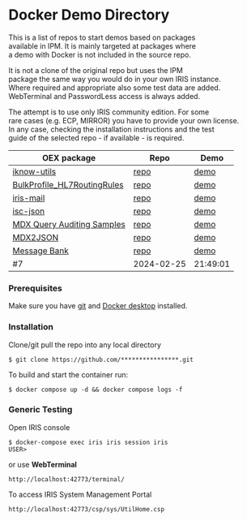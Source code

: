 # Docker Demo Directory
This is a list of repos to start demos based on packages   
available in IPM. It is mainly targeted at packages where   
a demo with Docker is not included in the source repo.  

It is not a clone of the original repo but uses the IPM        
package the same way you would do  in your own IRIS instance.    
Where required and appropriate also some test data are added.    
WebTerminal and PasswordLess access is always added.    

The attempt is to use only IRIS community edition.  For some   
rare cases (e.g. ECP, MIRROR) you have to  provide your own license.    
In any case, checking the installation instructions and the test  
guide of the selected repo  - if available -  is required. 

| OEX package | Repo | Demo |   
| --- | --- | --- |   
| <a href='https://openexchange.intersystems.com/package/iknow-utils'> iknow-utils </a> | <a href='https://github.com/bdeboe/isc-iknow-utils'>repo</a> | <a href='https://github.com/rcemper/DD_isc-iknow-utils'>demo</a> | 723
| <a href='https://openexchange.intersystems.com/package/BulkProfile-HL7RoutingRules'>BulkProfile_HL7RoutingRules</a> | <a href='https://github.com/alexatwoodhead/BulkProfile_HL7RoutingRules'>repo</a> | <a href='https://github.com/rcemper/DD_BulkProfile_HL7RoutingRules'>demo</a> | 631
| <a href='https://openexchange.intersystems.com/package/iris-mail'>iris-mail</a> | <a href='https://github.com/rcemper/pr_iris-mail'>repo</a> | <a href='https://github.com/rcemper/DD_iris-mail'>demo</a> | 613
| <a href='https://openexchange.intersystems.com/package/isc-json'>isc-json</a> | <a href='https://github.com/intersystems/isc-json'>repo</a> | <a href='https://github.com/rcemper/DD_isc-json'>demo</a> | 622
| <a href='https://openexchange.intersystems.com/package/MDX-Query-Auditing-Samples'>MDX Query Auditing Samples</a> | <a href='https://github.com/sduncan01/CubeAuditing'>repo</a> | <a href='https://github.com/rcemper/DD_CubeAuditing'>demo</a> | 83
| <a href='https://openexchange.intersystems.com/package/MDX2JSON'>MDX2JSON</a> | <a href='https://github.com/intersystems-ru/Cache-MDX2JSON'>repo</a> | <a href='https://github.com/rcemper/DD_mdx2json'>demo</a> | 47
| <a href='https://openexchange.intersystems.com/package/Message-Bank'>Message Bank</a> | <a href='https://github.com/rcemper/DK_messagebank'>repo</a> | <a href='https://github.com/rcemper/DK_messagebank'>demo</a> | 212
| #7 | 2024-02-25|21:49:01 |
 
### Prerequisites
Make sure you have [git](https://git-scm.com/book/en/v2/Getting-Started-Installing-Git) and [Docker desktop](https://www.docker.com/products/docker-desktop) installed.
### Installation
Clone/git pull the repo into any local directory
```
$ git clone https://github.com/****************.git
```
To build and start the container run:
```
$ docker compose up -d && docker compose logs -f
```
### Generic Testing   
Open IRIS console     
```
$ docker-compose exec iris iris session iris
USER>
```
or use **WebTerminal**
```
http://localhost:42773/terminal/
```
To access IRIS System Management Portal
```
http://localhost:42773/csp/sys/UtilHome.csp
```
